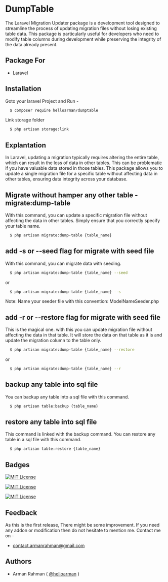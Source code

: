 
# DumpTable

The Laravel Migration Updater package is a development tool designed to streamline the process of updating migration files without losing existing table data. This package is particularly useful for developers who need to modify table columns during development while preserving the integrity of the data already present.


## Package For

 - Laravel


## Installation

Goto your laravel Project and Run -

```bash
  $ composer require helloarman/dumptable
```

Link storage folder

```bash
  $ php artisan storage:link
```
    
## Explantation

In Laravel, updating a migration typically requires altering the entire table, which can result in the loss of data in other tables. This can be problematic if you have valuable data stored in those tables. This package allows you to update a single migration file for a specific table without affecting data in other tables, ensuring data integrity across your database.

## Migrate without hamper any other table - migrate:dump-table

With this command, you can update a specific migration file without affecting the data in other tables. Simply ensure that you correctly specify your table name.

```bash
  $ php artisan migrate:dump-table {table_name} 
```

## add -s or --seed flag for migrate with seed file

With this command, you can migrate data with seeding.

```bash
  $ php artisan migrate:dump-table {table_name} --seed
```

or

```bash
  $ php artisan migrate:dump-table {table_name} --s
```

Note: Name your seeder file with this convention: ModelNameSeeder.php

## add -r or --restore flag for migrate with seed file

This is the magical one. with this you can update migration file without affecting the data in that table. It will store the data on that table as it is and update the migration column to the table only.

```bash
  $ php artisan migrate:dump-table {table_name} --restore
```

or

```bash
  $ php artisan migrate:dump-table {table_name} --r
```

## backup any table into sql file

You can backup any table into a sql file with this command. 

```bash
  $ php artisan table:backup {table_name}
```

## restore any table into sql file

This command is linked with the backup command. You can restore any table in a sql file with this command.

```bash
  $ php artisan table:restore {table_name}
```

## Badges

[![MIT License](https://img.shields.io/badge/License-MIT-green.svg)](https://choosealicense.com/licenses/mit/)

[![MIT License](https://img.shields.io/github/forks/helloarman/vardump)](https://github.com/helloarman)

[![MIT License](https://img.shields.io/badge/Laravel-Package-red)](https://laravel.com)

## Feedback

As this is the first release, There might be some improvement. If you need any addon or modification then do not hesitate to mention me. Contact me on -

- contact.armanrahman@gmail.com

## Authors

- Arman Rahman ( [@helloarman](https://www.github.com/helloarman) )
